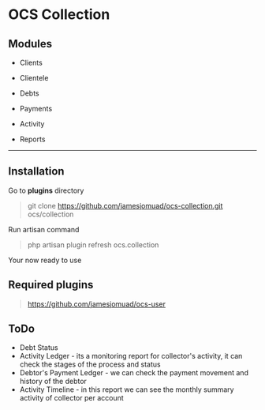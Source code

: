 # OCS Collection

## Modules

- Clients

- Clientele

- Debts

- Payments

- Activity

- Reports

---

## Installation
Go to **plugins** directory
> git clone https://github.com/jamesjomuad/ocs-collection.git ocs/collection

Run artisan command
> php artisan plugin refresh ocs.collection

Your now ready to use

## Required plugins
> https://github.com/jamesjomuad/ocs-user

## ToDo
- Debt Status
- Activity Ledger - its a monitoring report for collector's activity, it can check the stages of the process and status
- Debtor's Payment Ledger -  we can check the payment movement and history of the debtor
- Activity Timeline - in this report we can see the monthly summary activity of collector per account
